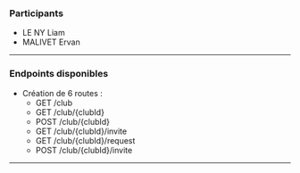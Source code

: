 ### Participants
- LE NY Liam
- MALIVET Ervan
---

### Endpoints disponibles
- Création de 6 routes :
  - GET  /club
  - GET  /club/{clubId}
  - POST /club/{clubId}
  - GET  /club/{clubId}/invite
  - GET  /club/{clubId}/request
  - POST /club/{clubId}/invite
---

